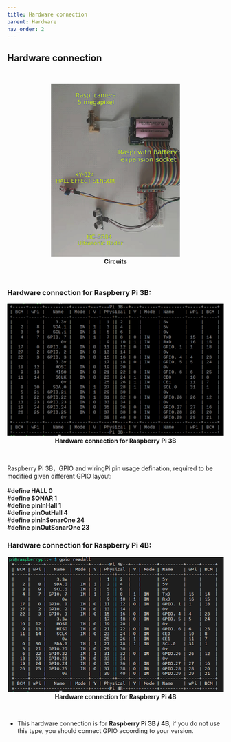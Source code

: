 ```yaml
---
title: Hardware connection
parent: Hardware
nav_order: 2
---
```


## Hardware connection
<br>
<p align="center">
  <img src="../images/circuits.png" width="300">
  <br> 
  <b> Circuits </b>    
</p>
<br>

### Hardware connection for Raspberry Pi 3B: 
<p align="center">
  <img src="../images/gpio-readout.png" width="600">
  <br> 
  <b> Hardware connection for Raspberry Pi 3B </b>    
</p>
<br>

Raspberry Pi 3B，GPIO and wiringPi pin usage defination, required to be modified given different GPIO layout: <br><br>
**#define HALL 0 <br>
#define SONAR 1 <br>
#define pinInHall 1 <br>
#define pinOutHall 4 <br>
#define pinInSonarOne 24 <br>
#define pinOutSonarOne 23** <br>

### Hardware connection for Raspberry Pi 4B: 
<p align="center">
  <img src="../images/Hardware_Connection.png" width="600">
  <br> 
  <b> Hardware connection for Raspberry Pi 4B </b>    
</p>
<br>

* This hardware connection is for **Raspberry Pi 3B / 4B**, if you do not use this type, you should connect GPIO according to your version.
